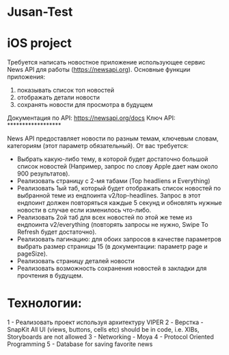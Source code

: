 # Jusan-Test
# iOS project

Требуется написать новостное приложение использующее сервис News API для работы (https://newsapi.org). Основные функции приложения:
1. показывать список топ новостей
2. отображать детали новости
3. сохранять новости для просмотра в будущем

Документация по API: https://newsapi.org/docs 
Ключ API: ******************

News API предоставляет новости по разным темам, ключевым словам, категориям (этот параметр обязательный). От вас требуется:
- Выбрать какую-либо тему, в которой будет достаточно большой список новостей (Например, запрос по слову Apple дает нам около 900 результатов).
- Реализовать страницу с 2-мя табами (Top headliens и Everything)
- Реализовать 1ый таб, который будет отображать список новостей по выбранной теме из ендпоинта v2/top-headlines. Запрос в этот ендпоинт должен повторяться каждые 5 секунд и обновлять нужные новости в
случае если изменилось что-либо.
- Реализовать 2ой таб для всех новостей по этой же теме из ендпоинта
v2/everything (повторять запросы не нужно, Swipe To Refresh будет
достаточно).
- Реализовать пагинацию: для обоих запросов в качестве параметров
выбрать размер страницы 15 (в документации: параметр page и
pageSize).
- Реализовать страницу деталей новости
- Реализовать возможность сохранения новостей в закладки для
прочтения в будущем.

# Технологии:
1 - Реализовать проект используя архитектуру VIPER
2 - Верстка - SnapKit
All UI (views, buttons, cells etc) should be in code, i.e. XIBs, Storyboards are not allowed
3 - Networking - Moya
4 - Protocol Oriented Programming
5 - Database for saving favorite news
